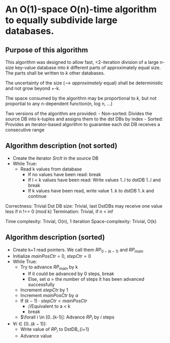# An O(1)-space O(n)-time algorithm to equally subdivide large databases.

## Purpose of this algorithm

This algorithm was designed to allow fast, <2-iteration
division of a large n-size key-value database into *k* different parts
of approximately equal size. The parts shall be written to *k* other databases.

The uncertainty of the size (--> *approximately* equal)
shall be deterministic and not grow beyond +-k.

The space consumed by the algorithm may be proportional to *k*,
but not proportial to any n-dependent function(n, log n, ...)

Two versions of the algorithm are provided:
    - Non-sorted: Divides the source DB into k-tuples and assigns them to the dst DBs by index
    - Sorted: Provides an iterator-based algorithm to guarantee each dst DB receives a consecutive range

## Algorithm description (not sorted)

- Create the iterator *SrcIt* in the source DB
- While True:
    - Read k values from database
        - If no values have been read: break
        - If l < k values have been read: Write values 1..l to dstDB 1..l and break
        - If k values have been read, write value 1..k to dstDB 1..k and continue

Correctness: Trivial
Dst DB size: Trivial, last DstDBs may receive one value less if n !== 0 (mod k)
Termination: Trivial, if n < $\inf$

Time complexity: Trivial, O(n), 1 iteration
Space-complexity: Trivial, O(k)

## Algorithm description (sorted)

- Create k+1 read pointers. We call them $RP_{0-(k-1)}$ and $RP_{main}$
- Initialize $mainPosCtr$ = 0, $stepCtr = 0$
- While True:
    - Try to advance $RP_{main}$ by k
        - If it could be advanced by 0 steps, break
        - Else, set $a$ = the number of steps it has been advanced successfully
    - Increment $stepCtr$ by 1
    - Increment $mainPosCtr$ by $a$
    - If $(k-1) \cdot stepCtr < mainPosCtr$
        - //Equivalent to a < k
        - break
    - $\forall i \in [0..(k-1)]: Advance $RP_{i}$ by $i$ steps
- $\forall i \in [0..(k-1)]:$
    - Write value of $RP_{i}$ to DstDB_{i+1}
    - Advance value